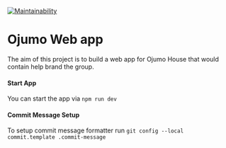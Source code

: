 [![Maintainability](https://api.codeclimate.com/v1/badges/54bd85c21a8647054998/maintainability)](https://codeclimate.com/github/chidioguejiofor/ojumo-website-fend/maintainability)
# Ojumo Web app
The aim of this project is to build a web app for Ojumo House that would contain
help brand the group.

#### Start App
You can start the app via `npm run dev`

#### Commit Message Setup
To setup commit message formatter run `git config --local commit.template .commit-message`
